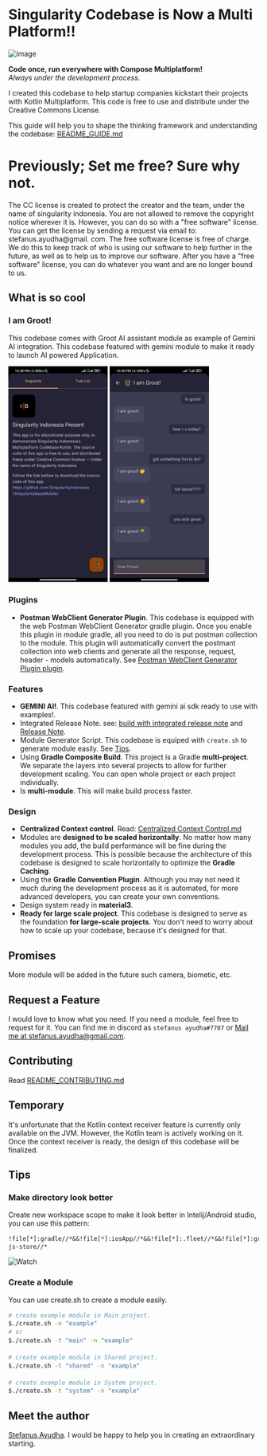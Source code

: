 # Singularity Codebase is Now a Multi Platform!!
![image](https://github.com/SingularityIndonesia/SingularityBaseMobile/blob/base/Docs/Screenshot%202024-06-19%20at%2012.41.59.png)

**Code once, run everywhere with Compose Multiplatform!**<br/>
*Always under the development process.*

I created this codebase to help startup companies kickstart their projects with Kotlin Multiplatform.
This code is free to use and distribute under the Creative Commons License.

This guide will help you to shape the thinking framework and understanding the codebase: [README_GUIDE.md](Docs/Guide)

# Previously; Set me free? Sure why not.
The CC license is created to protect the creator and the team, under the name of singularity indonesia.
You are not allowed to remove the copyright notice wherever it is. However, you can do so with a "free software" license. You can get the license by sending a request via email to: stefanus.ayudha@gmail. com.  The free software license is free of charge. We do this to keep track of who is using our software to help further in the future, as well as to help us to improve our software. After you have a "free software" license, you can do whatever you want and are no longer bound to us.

## What is so cool
### I am Groot!
This codebase comes with Groot AI assistant module as example of Gemini AI integration. This codebase featured with gemini module to make it ready to launch AI powered Application.
<p>
  <img src="Docs/Groot1.jpeg" width="200">
  <img src="Docs/Groot2.jpeg" width="200">
</p>

### Plugins
- **Postman WebClient Generator Plugin**. This codebase is equipped with the web Postman WebClient Generator gradle plugin. Once you enable this plugin in module gradle, all you need to do is put postman collection to the module. This plugin will automatically convert the postmant collection into web clients and generate all the response, request, header - models automatically. See [Postman WebClient Generator Plugin plugin](Docs/Postman%20Client%20Generator.md).
### Features
- **GEMINI AI!**. This codebase featured with gemini ai sdk ready to use with examples!.
- Integrated Release Note. see: [build with integrated release note](Main/composeApp/build.gradle.kts) and [Release Note](Main/composeApp/ReleaseNote.md).
- Module Generator Script. This codebase is equiped with `create.sh` to generate module easily. See [Tips](#create-a-module).
- Using **Gradle Composite Build**. This project is a Gradle **multi-project**. We separate the layers into several projects to allow for further development scaling. You can open whole project or each project individually.
- Is **multi-module**. This will make build process faster.
### Design
- **Centralized Context control**. Read: [Centralized Context Control.md](Docs%2FCentralized%20Context%20Control.md)
- Modules are **designed to be scaled horizontally**. No matter how many modules you add, the build performance will be fine during the development process. This is possible because the architecture of this codebase is designed to scale horizontally to optimize the **Gradle Caching**.
- Using the **Gradle Convention Plugin**. Although you may not need it much during the development process as it is automated, for more advanced developers, you can create your own conventions.
- Design system ready in **material3**.
- **Ready for large scale project**. This codebase is designed to serve as the foundation **for large-scale projects**. You don't need to worry about how to scale up your codebase, because it's designed for that.

## Promises
More module will be added in the future such camera, biometic, etc.

## Request a Feature
I would love to know what you need. If you need a module, feel free to request for it. You can find me in discord as `stefanus ayudha#7707` or [Mail me at stefanus.ayudha@gmail.com](mailto:stefanus.ayudha@gmail.com).

## Contributing
Read [README_CONTRIBUTING.md](Docs/Contributing)

## Temporary
It's unfortunate that the Kotlin context receiver feature is currently only available on the JVM.
However, the Kotlin team is actively working on it. Once the context receiver is ready, the design of this codebase will be finalized.

## Tips
### Make directory look better
Create new workspace scope to make it look better in Intelij/Android studio, you can use this pattern:
```
!file[*]:gradle//*&&!file[*]:iosApp//*&&!file[*]:.fleet//*&&!file[*]:gradle.properties&&!file[*]:gradlew&&!file[*]:.gitignore&&!file[*]:gradlew.bat&&!file[*]:.idea//*&&!file[*]:.kotlin//*&&!file[*]:src//*&&!file[*]:kotlin-js-store//*
```
![Watch](Docs/Directory%20Scope.gif)

### Create a Module
You can use create.sh to create a module easily.
```bash
# create example module in Main project.
$./create.sh -n "example"
# or
$./create.sh -t "main" -n "example"

# create example module in Shared project.
$./create.sh -t "shared" -n "example"

# create example module in System project.
$./create.sh -t "system" -n "example"
```

## Meet the author
[Stefanus Ayudha](https://www.linkedin.com/in/stefanus-ayudha-447a98b5/).
I would be happy to help you in creating an extraordinary starting.



